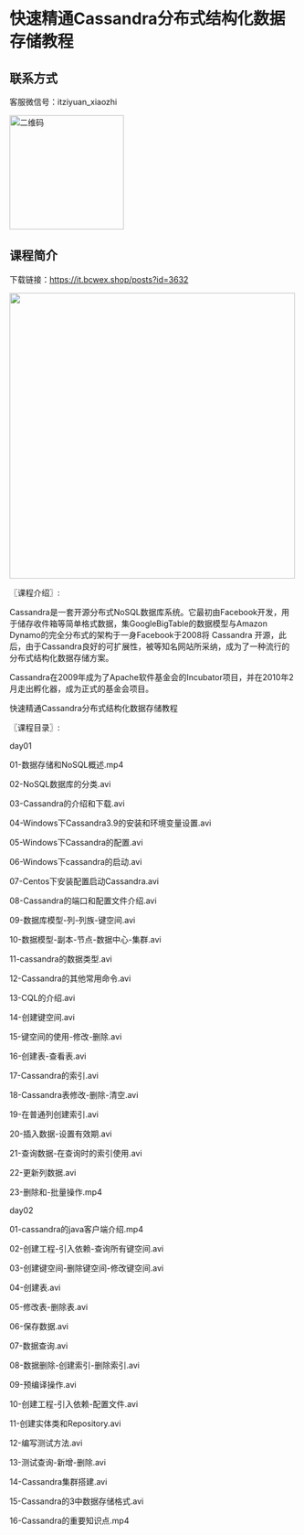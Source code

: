 # 快速精通Cassandra分布式结构化数据存储教程

## 联系方式

客服微信号：itziyuan_xiaozhi

<img src="https://ziyuanyun.oss-cn-guangzhou.aliyuncs.com/common/20240614073449/666b82192834a.jpg" width="200" height="200" alt="二维码">

## 课程简介

下载链接：https://it.bcwex.shop/posts?id=3632

<img src="https://ziyuanyun.oss-cn-guangzhou.aliyuncs.com/yun/20240515185241/664493f9c6a2f.jpg" width="500" alt="">

  〖课程介绍〗:

 Cassandra是一套开源分布式NoSQL数据库系统。它最初由Facebook开发，用于储存收件箱等简单格式数据，集GoogleBigTable的数据模型与Amazon Dynamo的完全分布式的架构于一身Facebook于2008将 Cassandra 开源，此后，由于Cassandra良好的可扩展性，被等知名网站所采纳，成为了一种流行的分布式结构化数据存储方案。

 Cassandra在2009年成为了Apache软件基金会的Incubator项目，并在2010年2月走出孵化器，成为正式的基金会项目。

 快速精通Cassandra分布式结构化数据存储教程



 〖课程目录〗:

  

 day01

 01-数据存储和NoSQL概述.mp4

 02-NoSQL数据库的分类.avi

 03-Cassandra的介绍和下载.avi

 04-Windows下Cassandra3.9的安装和环境变量设置.avi

 05-Windows下Cassandra的配置.avi

 06-Windows下cassandra的启动.avi

 07-Centos下安装配置启动Cassandra.avi

 08-Cassandra的端口和配置文件介绍.avi

 09-数据库模型-列-列族-键空间.avi

 10-数据模型-副本-节点-数据中心-集群.avi

 11-cassandra的数据类型.avi

 12-Cassandra的其他常用命令.avi

 13-CQL的介绍.avi

 14-创建键空间.avi

 15-键空间的使用-修改-删除.avi

 16-创建表-查看表.avi

 17-Cassandra的索引.avi

 18-Cassandra表修改-删除-清空.avi

 19-在普通列创建索引.avi

 20-插入数据-设置有效期.avi

 21-查询数据-在查询时的索引使用.avi

 22-更新列数据.avi

 23-删除和-批量操作.mp4

 day02

 01-cassandra的java客户端介绍.mp4

 02-创建工程-引入依赖-查询所有键空间.avi

 03-创建键空间-删除键空间-修改键空间.avi

 04-创建表.avi

 05-修改表-删除表.avi

 06-保存数据.avi

 07-数据查询.avi

 08-数据删除-创建索引-删除索引.avi

 09-预编译操作.avi

 10-创建工程-引入依赖-配置文件.avi

 11-创建实体类和Repository.avi

 12-编写测试方法.avi

 13-测试查询-新增-删除.avi

 14-Cassandra集群搭建.avi

 15-Cassandra的3中数据存储格式.avi

 16-Cassandra的重要知识点.mp4

  

  
